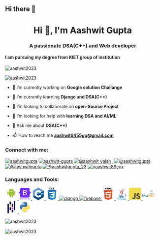 ## Hi there 👋

<h1 align="center">Hi 👋, I'm Aashwit Gupta</h1>
<h3 align="center">A passionate DSA(C++) and Web developer</h3>
<h4>I am pursuing my degree from KIET group of institution</h4>

<p align="left"> <img src="https://komarev.com/ghpvc/?username=aashwit2023&label=Profile%20views&color=0e75b6&style=flat" alt="aashwit2023" /> </p>

<p align="left"> <a href="https://github.com/ryo-ma/github-profile-trophy"><img src="https://github-profile-trophy.vercel.app/?username=aashwit2023" alt="aashwit2023" /></a> </p>

- 🔭 I’m currently working on **Google solution Challange**

- 🌱 I’m currently learning **Django and DSA(C++)**

- 👯 I’m looking to collaborate on **open-Source Project**

- 🤝 I’m looking for help with **learning DSA and AI/ML**

- 💬 Ask me about **DSA(C++)**

- 📫 How to reach me **aashwit9455gu@gmail.com**

<h3 align="left">Connect with me:</h3>
<p align="left">
<a href="https://twitter.com/aashwitgupta" target="blank"><img align="center" src="https://raw.githubusercontent.com/rahuldkjain/github-profile-readme-generator/master/src/images/icons/Social/twitter.svg" alt="aashwitgupta" height="30" width="40" /></a>
<a href="https://linkedin.com/in/aashwitgupta" target="blank"><img align="center" src="https://raw.githubusercontent.com/rahuldkjain/github-profile-readme-generator/master/src/images/icons/Social/linked-in-alt.svg" alt="aashwit-gupta" height="30" width="40" /></a>
<a href="https://instagram.com/@aashwit_vaish_" target="blank"><img align="center" src="https://raw.githubusercontent.com/rahuldkjain/github-profile-readme-generator/master/src/images/icons/Social/instagram.svg" alt="@aashwit_vaish_" height="30" width="40" /></a>
<a href="https://www.codechef.com/users/@aashwitgupta" target="blank"><img align="center" src="https://cdn.jsdelivr.net/npm/simple-icons@3.1.0/icons/codechef.svg" alt="@aashwitgupta" height="30" width="40" /></a>
<a href="https://www.hackerrank.com/aashwitgupta" target="blank"><img align="center" src="https://raw.githubusercontent.com/rahuldkjain/github-profile-readme-generator/master/src/images/icons/Social/hackerrank.svg" alt="@aashwitgupta" height="30" width="40" /></a>
<a href="https://www.leetcode.com/@aashwitgupta_23" target="blank"><img align="center" src="https://raw.githubusercontent.com/rahuldkjain/github-profile-readme-generator/master/src/images/icons/Social/leet-code.svg" alt="@aashwitgupta_23" height="30" width="40" /></a>
<a href="https://auth.geeksforgeeks.org/user/aashwit89cy" target="blank"><img align="center" src="https://raw.githubusercontent.com/rahuldkjain/github-profile-readme-generator/master/src/images/icons/Social/geeks-for-geeks.svg" alt="<aashwit89cy>" height="30" width="40" /></a>
</p>

<h3 align="left">Languages and Tools:</h3>
<p align="left"> <a href="https://developer.android.com" target="_blank" rel="noreferrer"> <img src="https://raw.githubusercontent.com/devicons/devicon/master/icons/android/android-original-wordmark.svg" alt="android" width="40" height="40"/> </a> <a href="https://getbootstrap.com" target="_blank" rel="noreferrer"> <img src="https://raw.githubusercontent.com/devicons/devicon/master/icons/bootstrap/bootstrap-plain-wordmark.svg" alt="bootstrap" width="40" height="40"/> </a> <a href="https://www.w3schools.com/cpp/" target="_blank" rel="noreferrer"> <img src="https://raw.githubusercontent.com/devicons/devicon/master/icons/cplusplus/cplusplus-original.svg" alt="cplusplus" width="40" height="40"/> </a> <a href="https://www.w3schools.com/css/" target="_blank" rel="noreferrer"> <img src="https://raw.githubusercontent.com/devicons/devicon/master/icons/css3/css3-original-wordmark.svg" alt="css3" width="40" height="40"/> </a> <a href="https://www.djangoproject.com/" target="_blank" rel="noreferrer"> <img src="https://cdn.worldvectorlogo.com/logos/django.svg" alt="django" width="40" height="40"/> </a> <a href="https://firebase.google.com/" target="_blank" rel="noreferrer"> <img src="https://www.vectorlogo.zone/logos/firebase/firebase-icon.svg" alt="firebase" width="40" height="40"/> </a> <a href="https://www.w3.org/html/" target="_blank" rel="noreferrer"> <img src="https://raw.githubusercontent.com/devicons/devicon/master/icons/html5/html5-original-wordmark.svg" alt="html5" width="40" height="40"/> </a> <a href="https://www.java.com" target="_blank" rel="noreferrer"> <img src="https://raw.githubusercontent.com/devicons/devicon/master/icons/java/java-original.svg" alt="java" width="40" height="40"/> </a> <a href="https://developer.mozilla.org/en-US/docs/Web/JavaScript" target="_blank" rel="noreferrer"> <img src="https://raw.githubusercontent.com/devicons/devicon/master/icons/javascript/javascript-original.svg" alt="javascript" width="40" height="40"/> </a> <a href="https://www.mysql.com/" target="_blank" rel="noreferrer"> <img src="https://raw.githubusercontent.com/devicons/devicon/master/icons/mysql/mysql-original-wordmark.svg" alt="mysql" width="40" height="40"/> </a> <a href="https://pandas.pydata.org/" target="_blank" rel="noreferrer"> <img src="https://raw.githubusercontent.com/devicons/devicon/2ae2a900d2f041da66e950e4d48052658d850630/icons/pandas/pandas-original.svg" alt="pandas" width="40" height="40"/> </a> <a href="https://www.python.org" target="_blank" rel="noreferrer"> <img src="https://raw.githubusercontent.com/devicons/devicon/master/icons/python/python-original.svg" alt="python" width="40" height="40"/> </a> </p>

<p><img align="center" src="https://github-readme-stats.vercel.app/api/top-langs?username=aashwit2023&show_icons=true&locale=en&layout=compact" alt="aashwit2023" /></p>

<p><img align="center" src="https://github-readme-streak-stats.herokuapp.com/?user=aashwit2023&" alt="aashwit2023" /></p>
<!--
**Aashwit2023/Aashwit2023** is a ✨ _special_ ✨ repository because its `README.md` (this file) appears on your GitHub profile.

Here are some ideas to get you started:

- 🔭 I’m currently working on ...
- 🌱 I’m currently learning ...
- 👯 I’m looking to collaborate on ...
- 🤔 I’m looking for help with ...
- 💬 Ask me about ...
- 📫 How to reach me: ...
- 😄 Pronouns: ...
- ⚡ Fun fact: ...
-->
